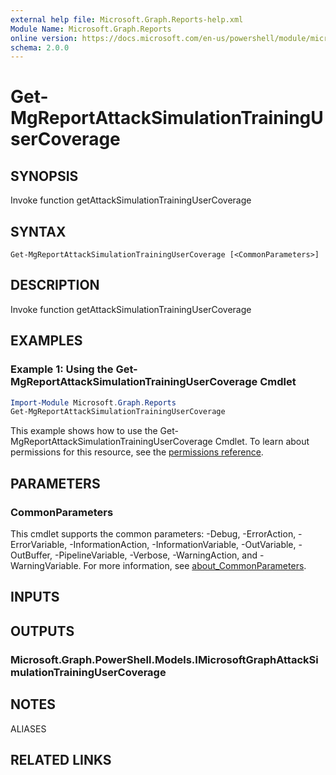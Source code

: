 ```yaml
---
external help file: Microsoft.Graph.Reports-help.xml
Module Name: Microsoft.Graph.Reports
online version: https://docs.microsoft.com/en-us/powershell/module/microsoft.graph.reports/get-mgreportattacksimulationtrainingusercoverage
schema: 2.0.0
---
```


# Get-MgReportAttackSimulationTrainingUserCoverage

## SYNOPSIS
Invoke function getAttackSimulationTrainingUserCoverage

## SYNTAX

```
Get-MgReportAttackSimulationTrainingUserCoverage [<CommonParameters>]
```

## DESCRIPTION
Invoke function getAttackSimulationTrainingUserCoverage

## EXAMPLES

### Example 1: Using the Get-MgReportAttackSimulationTrainingUserCoverage Cmdlet
```powershell
Import-Module Microsoft.Graph.Reports
Get-MgReportAttackSimulationTrainingUserCoverage
```

This example shows how to use the Get-MgReportAttackSimulationTrainingUserCoverage Cmdlet.
To learn about permissions for this resource, see the [permissions reference](/graph/permissions-reference).

## PARAMETERS

### CommonParameters
This cmdlet supports the common parameters: -Debug, -ErrorAction, -ErrorVariable, -InformationAction, -InformationVariable, -OutVariable, -OutBuffer, -PipelineVariable, -Verbose, -WarningAction, and -WarningVariable. For more information, see [about_CommonParameters](http://go.microsoft.com/fwlink/?LinkID=113216).

## INPUTS

## OUTPUTS

### Microsoft.Graph.PowerShell.Models.IMicrosoftGraphAttackSimulationTrainingUserCoverage
## NOTES

ALIASES

## RELATED LINKS
